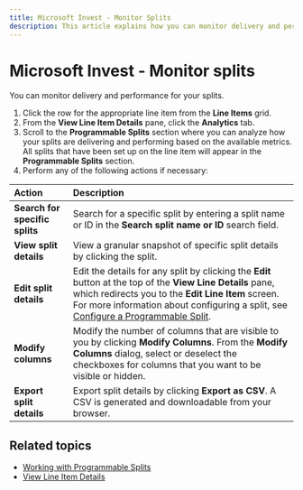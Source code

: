 ```yaml
---
title: Microsoft Invest - Monitor Splits
description: This article explains how you can monitor delivery and performance for your splits.
---
```


# Microsoft Invest - Monitor splits

You can monitor delivery and performance for your splits.

1. Click the row for the appropriate line item from the **Line Items** grid.
1. From the **View Line Item Details** pane, click the **Analytics** tab.
1. Scroll to the **Programmable Splits** section where you can analyze how your splits are delivering and performing based on the available metrics. All splits that have been set up on the line item will appear in the **Programmable Splits** section.
1. Perform any of the following actions if necessary:
 
| Action | Description |
|:---|:---|
| **Search for specific splits** | Search for a specific split by entering a split name or ID in the **Search split name or ID** search field. |
| **View split details** | View a granular snapshot of specific split details by clicking the split. |
| **Edit split details** | Edit the details for any split by clicking the **Edit** button at the top of the **View Line Details** pane, which redirects you to the **Edit Line Item** screen. For more information about configuring a split, see [Configure a Programmable Split](./configure-a-programmable-split.md). |
| **Modify columns** | Modify the number of columns that are visible to you by clicking **Modify Columns**. From the **Modify Columns** dialog, select or deselect the checkboxes for columns that you want to be visible or hidden. |
| **Export split details** | Export split details by clicking **Export as CSV**. A CSV is generated and downloadable from your browser. |

## Related topics

- [Working with Programmable Splits](./working-with-programmable-splits.md)
- [View Line Item Details](./view-line-item-details.md)
